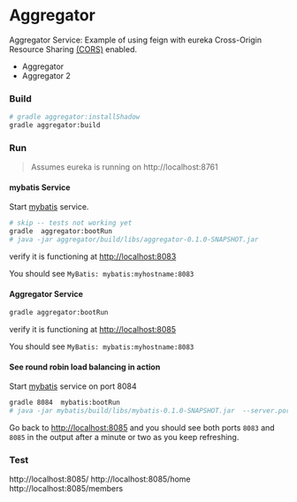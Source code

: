 Aggregator
==========

Aggregator Service: Example of using feign with eureka
Cross-Origin Resource Sharing [(CORS)](https://spring.io/understanding/CORS) enabled. 
 
* Aggregator
* Aggregator 2


### Build

```bash
# gradle aggregator:installShadow
gradle aggregator:build
```

### Run

> Assumes eureka is running on http://localhost:8761

#### mybatis Service

Start [mybatis](../mybatis/) service.  

```bash
# skip -- tests not working yet
gradle  aggregator:bootRun 
# java -jar aggregator/build/libs/aggregator-0.1.0-SNAPSHOT.jar
```

verify it is functioning at [http://localhost:8083](http://localhost:8083)

You should see `MyBatis: mybatis:myhostname:8083`


#### Aggregator Service

```bash
gradle aggregator:bootRun
```

verify it is functioning at [http://localhost:8085](http://localhost:8085)

You should see `MyBatis: mybatis:myhostname:8083`

#### See round robin load balancing in action

Start [mybatis](../mybatis/) service on port 8084

```bash
gradle 8084  mybatis:bootRun 
# java -jar mybatis/build/libs/mybatis-0.1.0-SNAPSHOT.jar  --server.port=8084
```

Go back to [http://localhost:8085](http://localhost:8085) and you should see both ports `8083` and `8085` in the output after a minute or two as you keep refreshing.

### Test
http://localhost:8085/
http://localhost:8085/home
http://localhost:8085/members
